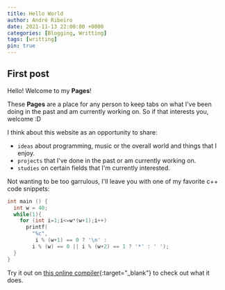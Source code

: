 ```yaml
---
title: Hello World
author: André Ribeiro
date: 2021-11-13 22:00:00 +0000
categories: [Blogging, Writting]
tags: [writting]
pin: true
---
```


## First post

Hello! Welcome to my **Pages**!

These **Pages** are a place for any person to keep tabs on what I've been doing in the past and am currently working on.
So if that interests you, welcome :D

I think about this website as an opportunity to share:
- `ideas` about programming, music or the overall world and things that I enjoy.
- `projects` that I've done in the past or am currently working on.
- `studies` on certain fields that I'm currently interested.


Not wanting to be too garrulous, I'll leave you with one of my favorite c++ code snippets: 

```c++
int main () { 
  int w = 40; 
  while(1){ 
    for (int i=1;i<=w*(w+1);i++) 
      printf( 
        "%c", 
         i % (w+1) == 0 ? '\n' : 
        i % (w) == 0 || i % (w+2) == 1 ? '*' : ' '); 
  }
}
``` 

Try it out on [this online compiler](https://www.onlinegdb.com/online_c++_compiler){:target="_blank"} to check out what it does.